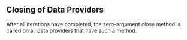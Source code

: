 

## Closing of Data Providers

After all iterations have completed, the zero-argument close method is called on all data providers that have such a method.
